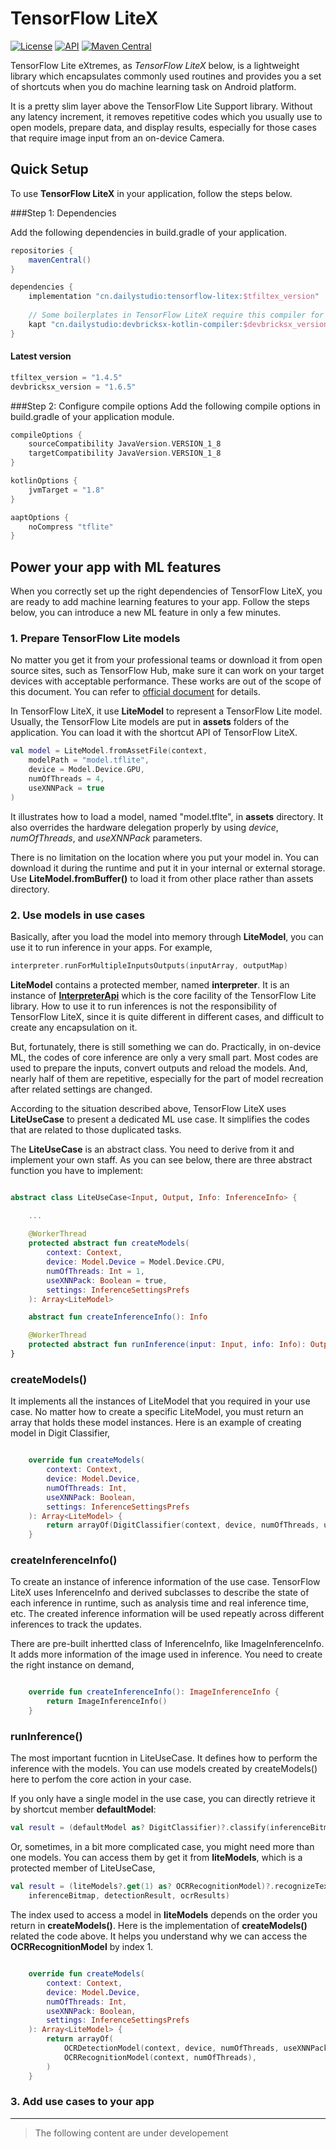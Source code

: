# TensorFlow LiteX
[![License](https://poser.pugx.org/dreamfactory/dreamfactory/license.svg)](http://www.apache.org/licenses/LICENSE-2.0) [![API](https://img.shields.io/badge/API-19%2B-brightgreen.svg?style=flat)](https://android-arsenal.com/api?level=21) [![Maven Central](https://maven-badges.herokuapp.com/maven-central/cn.dailystudio/tensorflow-litex/badge.svg)](https://maven-badges.herokuapp.com/maven-central/cn.dailystudio/tensorflow-litex)

TensorFlow Lite eXtremes, as *TensorFlow LiteX* below, is a lightweight library which encapsulates commonly used routines and provides you a set of shortcuts when you do machine learning task on Android platform. 

It is a pretty slim layer above the TensorFlow Lite Support library. Without any latency increment, it removes repetitive codes which you usually use to open models, prepare data, and display results, especially for those cases that require image input from an on-device Camera.

## Quick Setup
To use **TensorFlow LiteX** in your application, follow the steps below.

###Step 1: Dependencies 

Add the following dependencies in build.gradle of your application.

```groovy
repositories { 
    mavenCentral()
}

dependencies {
    implementation "cn.dailystudio:tensorflow-litex:$tfiltex_version"
    
    // Some boilerplates in TensorFlow LiteX require this compiler for code generation
    kapt "cn.dailystudio:devbricksx-kotlin-compiler:$devbricksx_version"
}
```

#### Latest version

```groovy
tfiltex_version = "1.4.5"
devbricksx_version = "1.6.5"
```

###Step 2: Configure compile options
Add the following compile options in build.gradle of your application module.

```groovy
compileOptions {
    sourceCompatibility JavaVersion.VERSION_1_8
    targetCompatibility JavaVersion.VERSION_1_8
}

kotlinOptions {
    jvmTarget = "1.8"
}

aaptOptions {
    noCompress "tflite"
}

```

## Power your app with ML features
When you correctly set up the right dependencies of TensorFlow LiteX, you are ready to add machine learning features to your app. Follow the steps below, you can introduce a new ML feature in only a few minutes. 


### 1. Prepare TensorFlow Lite models
No matter you get it from your professional teams or download it from open source sites, such as TensorFlow Hub, make sure it can work on your target devices with acceptable performance. These works are out of the scope of this document. You can refer to [official document](https://www.tensorflow.org/lite/guide#1_generate_a_tensorflow_lite_model) for details.

In TensorFlow LiteX, it use **LiteModel** to represent a TensorFlow Lite model. Usually, the TensorFlow Lite models are put in **assets** folders of the application. You can load it with the shortcut API of TensorFlow LiteX. 

```kotlin
val model = LiteModel.fromAssetFile(context,
    modelPath = "model.tflite",
    device = Model.Device.GPU, 
    numOfThreads = 4,
    useXNNPack = true
)

```

It illustrates how to load a model, named "model.tflte", in **assets** directory. It also overrides the hardware delegation properly by using *device*, *numOfThreads*, and *useXNNPack* parameters.

There is no limitation on the location where you put your model in. You can download it during the runtime and put it in your internal or external storage. Use **LiteModel.fromBuffer()** to load it from other place rather than assets directory.

### 2. Use models in use cases
Basically, after you load the model into memory through **LiteModel**, you can use it to run inference in your apps. For example,

```kotlin
interpreter.runForMultipleInputsOutputs(inputArray, outputMap)
```

**LiteModel** contains a protected member, named **interpreter**. It is an instance of **[InterpreterApi](https://www.tensorflow.org/lite/api_docs/java/org/tensorflow/lite/InterpreterApi)** which is the core facility of the TensorFlow Lite library. How to use it to run inferences is not the responsibility of TensorFlow LiteX, since it is quite different in different cases, and difficult to create any encapsulation on it.

But, fortunately, there is still something we can do. Practically, in on-device ML, the codes of core inference are only a very small part. Most codes are used to prepare the inputs, convert outputs and reload the models. And, nearly half of them are repetitive, especially for the part of model recreation after related settings are changed.

According to the situation described above, TensorFlow LiteX uses **LiteUseCase** to present a dedicated ML use case. It simplifies the codes that are related to those duplicated tasks. 

The **LiteUseCase** is an abstract class. You need to derive from it and implement your own staff. As you can see below, there are three abstract function you have to implement:

```kotlin

abstract class LiteUseCase<Input, Output, Info: InferenceInfo> {

	...
	
    @WorkerThread
    protected abstract fun createModels(
        context: Context,
        device: Model.Device = Model.Device.CPU,
        numOfThreads: Int = 1,
        useXNNPack: Boolean = true,
        settings: InferenceSettingsPrefs
    ): Array<LiteModel>

    abstract fun createInferenceInfo(): Info

    @WorkerThread
    protected abstract fun runInference(input: Input, info: Info): Output?
}

```
### createModels()
It implements all the instances of LiteModel that you required in your use case. No matter how to create a specific LiteModel, you must return an array that holds these model instances. Here is an example of creating model in Digit Classifier,

```kotlin

    override fun createModels(
        context: Context,
        device: Model.Device,
        numOfThreads: Int,
        useXNNPack: Boolean,
        settings: InferenceSettingsPrefs
    ): Array<LiteModel> {
        return arrayOf(DigitClassifier(context, device, numOfThreads, useXNNPack))
    }


```

### createInferenceInfo()
To create an instance of inference information of the use case. TensorFlow LiteX uses InferenceInfo and derived subclasses to describe the state of each inference in runtime, such as analysis time and real inference time, etc. The created inference information will be used repeatly across different inferences to track the updates. 

There are pre-built inhertted class of InferenceInfo, like ImageInferenceInfo. It adds more information of the image used in inference. You need to create the right instance on demand,

```kotlin

    override fun createInferenceInfo(): ImageInferenceInfo {
        return ImageInferenceInfo()
    }


```

### runInference()
The most important fucntion in LiteUseCase. It defines how to perform the inference with the models. You can use models created by createModels() here to perfom the core action in your case.

If you only have a single model in the use case, you can directly retrieve it by shortcut member **defaultModel**:

```kotlin
val result = (defaultModel as? DigitClassifier)?.classify(inferenceBitmap)
```

Or, sometimes, in a bit more complicated case, you might need more than one models. You can access them by get it from **liteModels**, which is a protected member of LiteUseCase,

```kotlin
val result = (liteModels?.get(1) as? OCRRecognitionModel)?.recognizeTexts(
	inferenceBitmap, detectionResult, ocrResults)
```

The index used to access a model in **liteModels** depends on the order you return in **createModels()**. Here is the implementation of **createModels()** related the code above. It helps you understand why we can access the **OCRRecognitionModel** by index 1.

```kotlin

    override fun createModels(
        context: Context,
        device: Model.Device,
        numOfThreads: Int,
        useXNNPack: Boolean,
        settings: InferenceSettingsPrefs
    ): Array<LiteModel> {
        return arrayOf(
            OCRDetectionModel(context, device, numOfThreads, useXNNPack),
            OCRRecognitionModel(context, numOfThreads),
        )
    }


``` 

### 3. Add use cases to your app

---
> The following content are under developement
